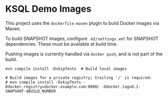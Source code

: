 # KSQL Demo Images

This project uses the `dockerfile-maven` plugin to build Docker images via Maven.

To build SNAPSHOT images, configure `.m2/settings.xml` for SNAPSHOT dependencies. These must be available at build time.

Pushing images is currently handled via `docker push`, and is not part of the build.

```
mvn compile install -DskipTests  # Build local images

# Build images for a private registry; trailing '/' is required:
# mvn compile install -DskipTests -Ddocker.registry=docker.example.com:8080/ -Ddocker.tag=0.1-SNAPSHOT-$BUILD_NUMBER
```
